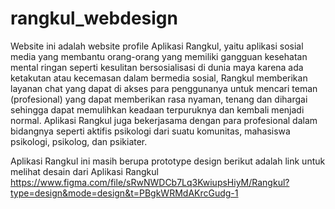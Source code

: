 # rangkul_webdesign

Website ini adalah website profile Aplikasi Rangkul, yaitu aplikasi sosial media yang membantu orang-orang yang memiliki gangguan kesehatan mental ringan seperti kesulitan bersosialisasi di dunia maya karena ada ketakutan atau kecemasan dalam bermedia sosial, Rangkul memberikan layanan chat yang dapat di akses para penggunanya untuk mencari teman (profesional) yang dapat memberikan rasa nyaman, tenang dan dihargai sehingga dapat memulihkan keadaan terpuruknya dan kembali menjadi normal. Aplikasi Rangkul juga bekerjasama dengan para profesional dalam bidangnya seperti aktifis psikologi dari suatu komunitas, mahasiswa psikologi, psikolog, dan psikiater.





Aplikasi Rangkul ini masih berupa prototype design berikut adalah link untuk melihat desain dari Aplikasi Rangkul https://www.figma.com/file/sRwNWDCb7Lq3KwiupsHiyM/Rangkul?type=design&mode=design&t=PBgkWRMdAKrcGudg-1
